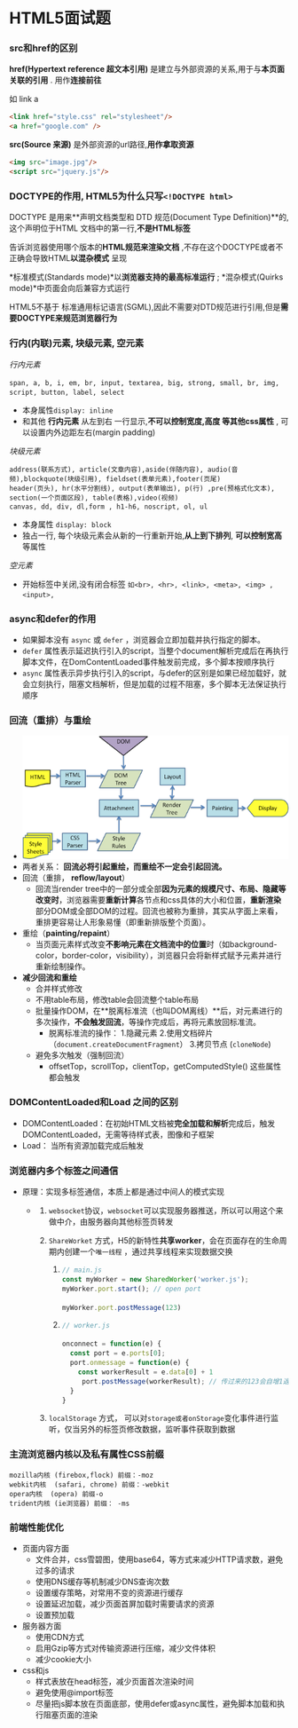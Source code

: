 # HTML5面试题



### src和href的区别

**href(Hypertext reference 超文本引用)** 是建立与外部资源的关系,用于与**本页面关联的引用** . 用作**连接前往**

如 link a

```html
<link href="style.css" rel="stylesheet"/>
<a href="google.com" />
```

**src(Source 来源)** 是外部资源的url路径,**用作拿取资源**

```html
<img src="image.jpg"/>
<script src="jquery.js"/>
```



### DOCTYPE的作用, HTML5为什么只写```<!DOCTYPE html>```

DOCTYPE 是用来**声明文档类型和 DTD 规范(Document Type Definition)**的,这个声明位于HTML 文档中的第一行,**不是HTML标签**

告诉浏览器使用哪个版本的**HTML规范来渲染文档** ,不存在这个DOCTYPE或者不正确会导致HTML**以混杂模式** 呈现

*标准模式(Standards mode)*以**浏览器支持的最高标准运行** ; *混杂模式(Quirks mode)*中页面会向后兼容方式运行



HTML5不基于 标准通用标记语言(SGML),因此不需要对DTD规范进行引用,但是**需要DOCTYPE来规范浏览器行为** 



### 行内(内联)元素, 块级元素, 空元素

*行内元素* 

`span, a, b, i, em, br, input, textarea, big, strong, small, br, img, script, button, label, select ` 

- 本身属性`display: inline`
- 和其他 **行内元素** 从左到右 一行显示,**不可以控制宽度,高度 等其他css属性** , 可以设置内外边距左右(margin padding)

*块级元素* 

```
address(联系方式), article(文章内容),aside(伴随内容), audio(音频),blockquote(块级引用), fieldset(表单元素),footer(页尾)
header(页头), hr(水平分割线), output(表单输出), p(行) ,pre(预格式化文本), section(一个页面区段), table(表格),video(视频)
canvas, dd, div, dl,form , h1-h6, noscript, ol, ul
```

- 本身属性 `display: block`
- 独占一行, 每个块级元素会从新的一行重新开始,**从上到下排列**, **可以控制宽高**等属性

*空元素*

- 开始标签中关闭,没有闭合标签 `如<br>, <hr>, <link>, <meta>, <img> , <input>,`



### async和defer的作用

- 如果脚本没有 `async`  或 `defer` ，浏览器会立即加载并执行指定的脚本。
- `defer` 属性表示延迟执行引入的script，当整个document解析完成后在再执行脚本文件，在DomContentLoaded事件触发前完成，多个脚本按顺序执行
- `async` 属性表示异步执行引入的script，与defer的区别是如果已经加载好，就会立刻执行，阻塞文档解析，但是加载的过程不阻塞，多个脚本无法保证执行顺序



### 回流（重排）与重绘

- ![浏览器渲染](./layout.png)
- 两者关系： **回流必将引起重绘，而重绘不一定会引起回流。**
- 回流（重排， **reflow/layout**）
  - 回流当render tree中的一部分或全部**因为元素的规模尺寸、布局、隐藏等改变时**，浏览器需要**重新计算**各节点和css具体的大小和位置，**重新渲染**部分DOM或全部DOM的过程。回流也被称为重排，其实从字面上来看，重排更容易让人形象易懂（即重新排版整个页面）。
- 重绘（**painting/repaint**）
  - 当页面元素样式改变**不影响元素在文档流中的位置**时（如background-color，border-color，visibility），浏览器只会将新样式赋予元素并进行重新绘制操作。
- **减少回流和重绘**
  - 合并样式修改
  - 不用table布局，修改table会回流整个table布局
  - 批量操作DOM，在**脱离标准流（也叫DOM离线）**后，对元素进行的多次操作，**不会触发回流**，等操作完成后，再将元素放回标准流。
    - 脱离标准流的操作： 1.隐藏元素 2.使用文档碎片（`document.createDocumentFragment`） 3.拷贝节点 (`cloneNode`)
  - 避免多次触发（强制回流）
    - offsetTop，scrollTop，clientTop，getComputedStyle() 这些属性都会触发



### DOMContentLoaded和Load 之间的区别

- DOMContentLoaded：在初始HTML文档被**完全加载和解析**完成后，触发DOMContentLoaded，无需等待样式表，图像和子框架
- Load： 当所有资源加载完成后触发



### 浏览器内多个标签之间通信

- 原理：实现多标签通信，本质上都是通过中间人的模式实现
  - 1. `websocket`协议，`websocket`可以实现服务器推送，所以可以用这个来做中介，由服务器向其他标签页转发
    
    2. `ShareWorket` 方式，H5的新特性**共享worker**，会在页面存在的生命周期内创建一个`唯一线程` ，通过共享线程来实现数据交换
    
       1. ```js
          // main.js
          const myWorker = new SharedWorker('worker.js');
          myWorker.port.start(); // open port
          
          myWorker.port.postMessage(123)
          ```
    
       2. ```js
          // worker.js
          
          onconnect = function(e) {
            const port = e.ports[0];
            port.onmessage = function(e) {
              const workerResult = e.data[0] + 1
               port.postMessage(workerResult); // 传过来的123会自增1返回到worker
            }
          }
          ```
    
    3. `localStorage` 方式， 可以对`storage或者onStorage`变化事件进行监听，仅当另外的标签页修改数据，监听事件获取到数据



### 主流浏览器内核以及私有属性CSS前缀

```
mozilla内核 (firebox,flock) 前缀：-moz
webkit内核  (safari, chrome) 前缀：-webkit
opera内核  (opera) 前缀-o
trident内核 (ie浏览器) 前缀： -ms
```



### 前端性能优化

- 页面内容方面
  - 文件合并，css雪碧图，使用base64，等方式来减少HTTP请求数，避免过多的请求
  - 使用DNS缓存等机制减少DNS查询次数
  - 设置缓存策略，对常用不变的资源进行缓存
  - 设置延迟加载，减少页面首屏加载时需要请求的资源
  - 设置预加载
- 服务器方面
  - 使用CDN方式
  - 启用Gzip等方式对传输资源进行压缩，减少文件体积
  - 减少cookie大小
- css和js
  - 样式表放在head标签，减少页面首次渲染时间
  - 避免使用@import标签
  - 尽量把js脚本放在页面底部，使用defer或async属性，避免脚本加载和执行阻塞页面的渲染

